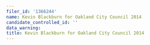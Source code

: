 ```yaml
---
filer_id: '1366244'
name: Kevin Blackburn for Oakland City Council 2014
candidate_controlled_id: ''
data_warning:
title: Kevin Blackburn for Oakland City Council 2014
---
```

